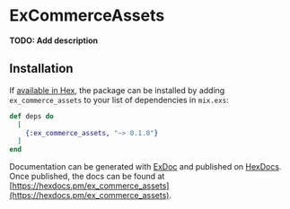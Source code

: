 # ExCommerceAssets

**TODO: Add description**

## Installation

If [available in Hex](https://hex.pm/docs/publish), the package can be installed
by adding `ex_commerce_assets` to your list of dependencies in `mix.exs`:

```elixir
def deps do
  [
    {:ex_commerce_assets, "~> 0.1.0"}
  ]
end
```

Documentation can be generated with [ExDoc](https://github.com/elixir-lang/ex_doc)
and published on [HexDocs](https://hexdocs.pm). Once published, the docs can
be found at [https://hexdocs.pm/ex_commerce_assets](https://hexdocs.pm/ex_commerce_assets).

